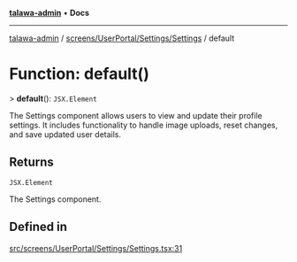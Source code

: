[**talawa-admin**](../../../../../README.md) • **Docs**

***

[talawa-admin](../../../../../modules.md) / [screens/UserPortal/Settings/Settings](../README.md) / default

# Function: default()

\> **default**(): `JSX.Element`

The Settings component allows users to view and update their profile settings.
It includes functionality to handle image uploads, reset changes, and save updated user details.

## Returns

`JSX.Element`

The Settings component.

## Defined in

[src/screens/UserPortal/Settings/Settings.tsx:31](https://github.com/PalisadoesFoundation/talawa-admin/blob/7496bb3a4c3730e7e3caee73f8bf91c3031e4ae6/src/screens/UserPortal/Settings/Settings.tsx#L31)
